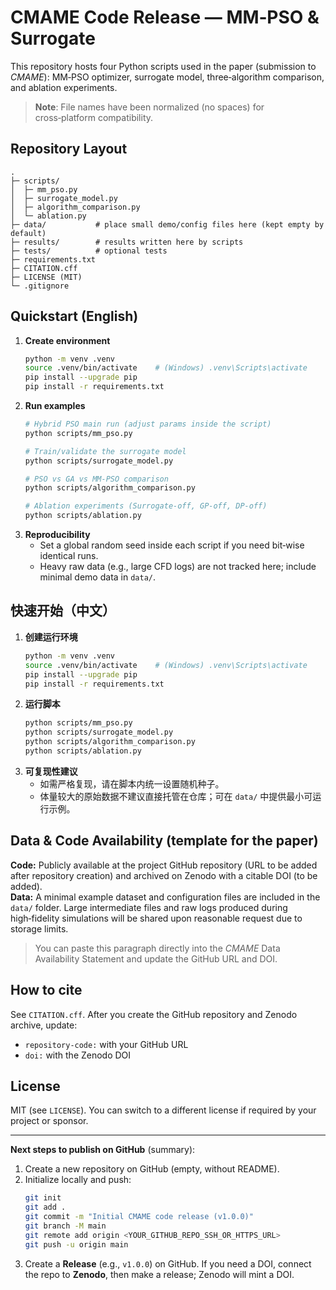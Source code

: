 # CMAME Code Release — MM‑PSO & Surrogate

This repository hosts four Python scripts used in the paper (submission to *CMAME*): MM‑PSO optimizer, surrogate model, three‑algorithm comparison, and ablation experiments.

> **Note**: File names have been normalized (no spaces) for cross‑platform compatibility.

## Repository Layout
```
.
├─ scripts/
│  ├─ mm_pso.py
│  ├─ surrogate_model.py
│  ├─ algorithm_comparison.py
│  └─ ablation.py
├─ data/           # place small demo/config files here (kept empty by default)
├─ results/        # results written here by scripts
├─ tests/          # optional tests
├─ requirements.txt
├─ CITATION.cff
├─ LICENSE (MIT)
└─ .gitignore
```

## Quickstart (English)
1. **Create environment**
   ```bash
   python -m venv .venv
   source .venv/bin/activate    # (Windows) .venv\Scripts\activate
   pip install --upgrade pip
   pip install -r requirements.txt
   ```
2. **Run examples**
   ```bash
   # Hybrid PSO main run (adjust params inside the script)
   python scripts/mm_pso.py

   # Train/validate the surrogate model
   python scripts/surrogate_model.py

   # PSO vs GA vs MM-PSO comparison
   python scripts/algorithm_comparison.py

   # Ablation experiments (Surrogate-off, GP-off, DP-off)
   python scripts/ablation.py
   ```
3. **Reproducibility**
   - Set a global random seed inside each script if you need bit‑wise identical runs.
   - Heavy raw data (e.g., large CFD logs) are not tracked here; include minimal demo data in `data/`.

## 快速开始（中文）
1. **创建运行环境**
   ```bash
   python -m venv .venv
   source .venv/bin/activate    # (Windows) .venv\Scripts\activate
   pip install --upgrade pip
   pip install -r requirements.txt
   ```
2. **运行脚本**
   ```bash
   python scripts/mm_pso.py
   python scripts/surrogate_model.py
   python scripts/algorithm_comparison.py
   python scripts/ablation.py
   ```
3. **可复现性建议**
   - 如需严格复现，请在脚本内统一设置随机种子。
   - 体量较大的原始数据不建议直接托管在仓库；可在 `data/` 中提供最小可运行示例。

## Data & Code Availability (template for the paper)
**Code:** Publicly available at the project GitHub repository (URL to be added after repository creation) and archived on Zenodo with a citable DOI (to be added).  
**Data:** A minimal example dataset and configuration files are included in the `data/` folder. Large intermediate files and raw logs produced during high‑fidelity simulations will be shared upon reasonable request due to storage limits.

> You can paste this paragraph directly into the *CMAME* Data Availability Statement and update the GitHub URL and DOI.

## How to cite
See `CITATION.cff`. After you create the GitHub repository and Zenodo archive, update:
- `repository-code:` with your GitHub URL
- `doi:` with the Zenodo DOI

## License
MIT (see `LICENSE`). You can switch to a different license if required by your project or sponsor.

---

**Next steps to publish on GitHub** (summary):
1. Create a new repository on GitHub (empty, without README).
2. Initialize locally and push:
   ```bash
   git init
   git add .
   git commit -m "Initial CMAME code release (v1.0.0)"
   git branch -M main
   git remote add origin <YOUR_GITHUB_REPO_SSH_OR_HTTPS_URL>
   git push -u origin main
   ```
3. Create a **Release** (e.g., `v1.0.0`) on GitHub. If you need a DOI, connect the repo to **Zenodo**, then make a release; Zenodo will mint a DOI.

